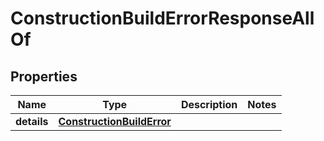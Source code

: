 

# ConstructionBuildErrorResponseAllOf


## Properties

Name | Type | Description | Notes
------------ | ------------- | ------------- | -------------
**details** | [**ConstructionBuildError**](ConstructionBuildError.md) |  | 




